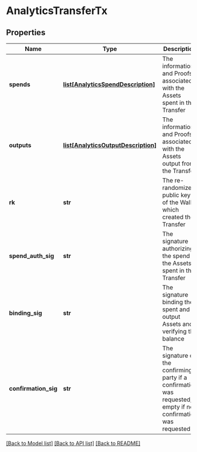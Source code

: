 # AnalyticsTransferTx

## Properties
Name | Type | Description | Notes
------------ | ------------- | ------------- | -------------
**spends** | [**list[AnalyticsSpendDescription]**](AnalyticsSpendDescription.md) | The information and Proofs associated with the Assets spent in the Transfer | [optional] 
**outputs** | [**list[AnalyticsOutputDescription]**](AnalyticsOutputDescription.md) | The information and Proofs associated with the Assets output from the Transfer | [optional] 
**rk** | **str** | The re-randomized public key of the Wallet which created the Transfer | [optional] 
**spend_auth_sig** | **str** | The signature authorizing the spend of the Assets spent in the Transfer | [optional] 
**binding_sig** | **str** | The signature binding the spent and output Assets and verifying the balance | [optional] 
**confirmation_sig** | **str** | The signature of the confirming party if a confirmation was requested; empty if no confirmation was requested | [optional] 

[[Back to Model list]](../README.md#documentation-for-models) [[Back to API list]](../README.md#documentation-for-api-endpoints) [[Back to README]](../README.md)


